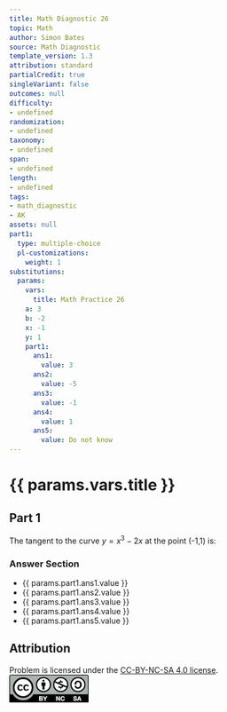 ```yaml
---
title: Math Diagnostic 26
topic: Math
author: Simon Bates
source: Math Diagnostic
template_version: 1.3
attribution: standard
partialCredit: true
singleVariant: false
outcomes: null
difficulty:
- undefined
randomization:
- undefined
taxonomy:
- undefined
span:
- undefined
length:
- undefined
tags:
- math_diagnostic
- AK
assets: null
part1:
  type: multiple-choice
  pl-customizations:
    weight: 1
substitutions:
  params:
    vars:
      title: Math Practice 26
    a: 3
    b: -2
    x: -1
    y: 1
    part1:
      ans1:
        value: 3
      ans2:
        value: -5
      ans3:
        value: -1
      ans4:
        value: 1
      ans5:
        value: Do not know
---
```

# {{ params.vars.title }}

## Part 1

The tangent to the curve $y = x^3 - 2x$ at the point (-1,1) is:

### Answer Section

- {{ params.part1.ans1.value }}
- {{ params.part1.ans2.value }}
- {{ params.part1.ans3.value }}
- {{ params.part1.ans4.value }}
- {{ params.part1.ans5.value }}

## Attribution

Problem is licensed under the [CC-BY-NC-SA 4.0 license](https://creativecommons.org/licenses/by-nc-sa/4.0/).<br> ![The Creative Commons 4.0 license requiring attribution-BY, non-commercial-NC, and share-alike-SA license.](https://raw.githubusercontent.com/firasm/bits/master/by-nc-sa.png)